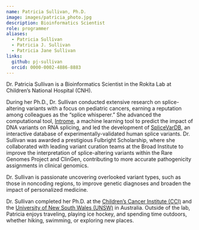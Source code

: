 ```yaml
---
name: Patricia Sullivan, Ph.D.
image: images/patricia_photo.jpg
description: Bioinformatics Scientist
role: programmer
aliases:
  - Patricia Sullivan
  - Patricia J. Sullivan
  - Patricia Jane Sullivan
links:
  github: pj-sullivan
  orcid: 0000-0002-4886-8883
---
```


Dr. Patricia Sullivan is a Bioinformatics Scientist in the Rokita Lab at Children’s National Hospital (CNH). 

During her Ph.D., Dr. Sullivan conducted extensive research on splice-altering variants with a focus on pediatric cancers, earning a reputation among colleagues as the “splice whisperer.”
She advanced the computational tool, [Introme](https://github.com/CCICB/introme), a machine learning tool to predict the impact of DNA variants on RNA splicing, and led the development of [SpliceVarDB](https://splicevardb.org), an interactive database of experimentally-validated human splice variants.
Dr. Sullivan was awarded a prestigious Fulbright Scholarship, where she collaborated with leading variant curation teams at the Broad Institute to improve the interpretation of splice-altering variants within the Rare Genomes Project and ClinGen, contributing to more accurate pathogenicity assignments in clinical genomics.

Dr. Sullivan is passionate uncovering overlooked variant types, such as those in noncoding regions, to improve genetic diagnoses and broaden the impact of personalized medicine.

Dr. Sullivan completed her Ph.D. at the [Children’s Cancer Institute (CCI)](https://www.ccia.org.au/) and the [University of New South Wales (UNSW)](https://www.unsw.edu.au/) in Australia. 
Outside of the lab, Patricia enjoys traveling, playing ice hockey, and spending time outdoors, whether hiking, swimming, or exploring new places.
